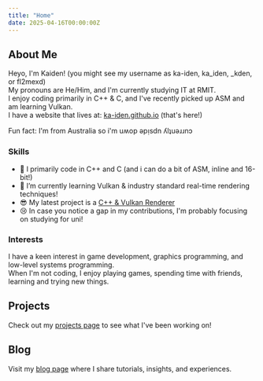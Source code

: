 ```yaml
---
title: "Home"
date: 2025-04-16T00:00:00Z
---
```


## About Me

Heyo, I'm Kaiden! (you might see my username as ka-iden, ka_iden, \_kden, or fl2mexd)  
My pronouns are He/Him, and I'm currently studying IT at RMIT.  
I enjoy coding primarily in C++ & C, and I've recently picked up ASM and am learning Vulkan.  
I have a website that lives at: [ka-iden.github.io](https://ka-iden.github.io/) (that's here!)

Fun fact: I'm from Australia so i'm uʍop ǝpᴉsdn ʎlʇuǝɹɹnɔ

### Skills

- 🔭 I primarily code in C++ and C (and i can do a bit of ASM, inline and 16-bit!)
- 🌱 I’m currently learning Vulkan & industry standard real-time rendering techniques!
- 😎 My latest project is a [C++ & Vulkan Renderer][hyper]
- 😢 In case you notice a gap in my contributions, I'm probably focusing on studying for uni!

### Interests

I have a keen interest in game development, graphics programming, and low-level systems programming.  
When I'm not coding, I enjoy playing games, spending time with friends, learning and trying new things.

## Projects

Check out my [projects page] to see what I've been working on!

## Blog

Visit my [blog page] where I share tutorials, insights, and experiences.

[hyper]: https://github.com/ka-iden/hyper "My vulkan renderer called hyper"

[projects page]: https://ka-iden.github.io/projects/ "Projects Page"
[blog page]: https://ka-iden.github.io/blog/ "Blog Page"